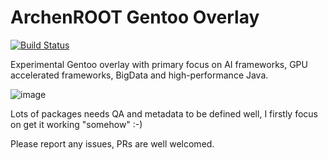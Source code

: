 # ArchenROOT Gentoo Overlay

[![Build Status](https://travis-ci.org/archenroot/gentoo-overlay.svg?branch=master)](https://travis-ci.org/archenroot/gentoo-overlay)

Experimental Gentoo overlay with primary focus on AI frameworks, GPU accelerated frameworks, BigData and high-performance Java.

![image](https://github.com/archenroot/gentoo-overlay/blob/master/images/PenguinDrunk.png "Linux on Steroids")

Lots of packages needs QA and metadata to be defined well, I firstly focus on get it working "somehow" :-)

Please report any issues, PRs are well welcomed.
